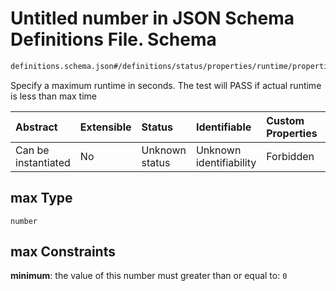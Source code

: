 # Untitled number in JSON Schema Definitions File.  Schema

```txt
definitions.schema.json#/definitions/status/properties/runtime/properties/max
```

Specify a maximum runtime in seconds. The test will PASS if actual runtime is less than max time

| Abstract            | Extensible | Status         | Identifiable            | Custom Properties | Additional Properties | Access Restrictions | Defined In                                                                         |
| :------------------ | :--------- | :------------- | :---------------------- | :---------------- | :-------------------- | :------------------ | :--------------------------------------------------------------------------------- |
| Can be instantiated | No         | Unknown status | Unknown identifiability | Forbidden         | Allowed               | none                | [definitions.schema.json\*](../out/definitions.schema.json "open original schema") |

## max Type

`number`

## max Constraints

**minimum**: the value of this number must greater than or equal to: `0`
